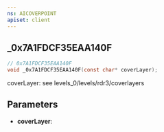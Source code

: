 ```yaml
---
ns: AICOVERPOINT
apiset: client
---
```

## _0x7A1FDCF35EAA140F

```c
// 0x7A1FDCF35EAA140F
void _0x7A1FDCF35EAA140F(const char* coverLayer);
```

coverLayer: see levels_0/levels/rdr3/coverlayers

## Parameters
* **coverLayer**: